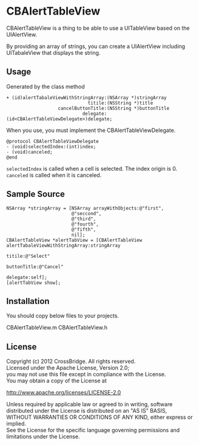CBAlertTableView
======================
CBAlertTableView is a thing to be able to use a UITableView based on the UIAlertView.  

By providing an array of strings, you can create a UIAlertView including UITabaleView that displays the string.
 

 
Usage
------
Generated by the class method  

    + (id)alertTabaleViewWithStringArray:(NSArray *)stringArray
                                  titile:(NSString *)title
                       cancelButtonTitle:(NSString *)buttonTitle
                                delegate:(id<CBAlertTableViewDelegate>)delegate;

When you use, you must implement the CBAlertTableViewDelegate.  

    @protocol CBAlertTableViewDelegate
    - (void)selectedIndex:(int)index;
    - (void)canceled;
    @end

`selectedIndex` is called when a cell is selected. The index origin is 0.  
`canceled` is called when it is canceled.

Sample Source
-----

    NSArray *stringArray = [NSArray arrayWithObjects:@"first",
                            @"seccond",
                            @"third",
                            @"fourth",
                            @"fifth",
                            nil];
    CBAlertTableView *alertTabView = [CBAlertTableView alertTabaleViewWithStringArray:stringArray
                                                                               titile:@"Select"
                                                                          buttonTitle:@"Cancel"
                                                                             delegate:self];
    [alertTabView show];

Installation
------
You should copy below files to your projects.

CBAlertTableView.m CBAlertTableView.h

License
----------
Copyright (c) 2012 CrossBridge. All rights reserved.  
Licensed under the Apache License, Version 2.0;  
you may not use this file except in compliance with the License.  
You may obtain a copy of the License at  
  
  http://www.apache.org/licenses/LICENSE-2.0  

Unless required by applicable law or agreed to in writing, software  
distributed under the License is distributed on an "AS IS" BASIS,  
WITHOUT WARRANTIES OR CONDITIONS OF ANY KIND, either express or implied.  
See the License for the specific language governing permissions and  
limitations under the License.
